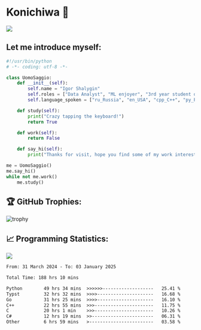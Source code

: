 # Konichiwa 👋
![](https://komarev.com/ghpvc/?username=IgorFandre&color=brightgreen)

## Let me introduce myself:
```py
#!/usr/bin/python
# -*- coding: utf-8 -*-

class UomoSaggio:
    def __init__(self):
        self.name = "Igor Shalygin"
        self.roles = ["Data Analyst", "ML enjoyer", "3rd year student of MIPT"]
        self.language_spoken = ["ru_Russia", "en_USA", "cpp_C++", "py_Python", "go_Golang"]

    def study(self):
        print("Crazy tapping the keyboard!")
        return True

    def work(self):
        return False

    def say_hi(self):
        print("Thanks for visit, hope you find some of my work interesting.")

me = UomoSaggio()
me.say_hi()
while not me.work()
    me.study()
```

## 🏆 GitHub Trophies:
![trophy](https://github-profile-trophy.vercel.app/?username=IgorFandre&title=MultiLanguage,Repositories,Commits,Experience,PullRequest,Reviews)

## 📈 Programming Statistics:

![](https://github-profile-summary-cards.vercel.app/api/cards/profile-details?username=IgorFandre&theme=solarized_dark)

<!--START_SECTION:waka-->

```txt
From: 31 March 2024 - To: 03 January 2025

Total Time: 188 hrs 10 mins

Python        49 hrs 34 mins  >>>>>>-------------------   25.41 %
Typst         32 hrs 32 mins  >>>>---------------------   16.68 %
Go            31 hrs 25 mins  >>>>---------------------   16.10 %
C++           22 hrs 55 mins  >>>----------------------   11.75 %
C             20 hrs 1 min    >>>----------------------   10.26 %
C#            12 hrs 19 mins  >>-----------------------   06.31 %
Other         6 hrs 59 mins   >------------------------   03.58 %
```

<!--END_SECTION:waka-->
